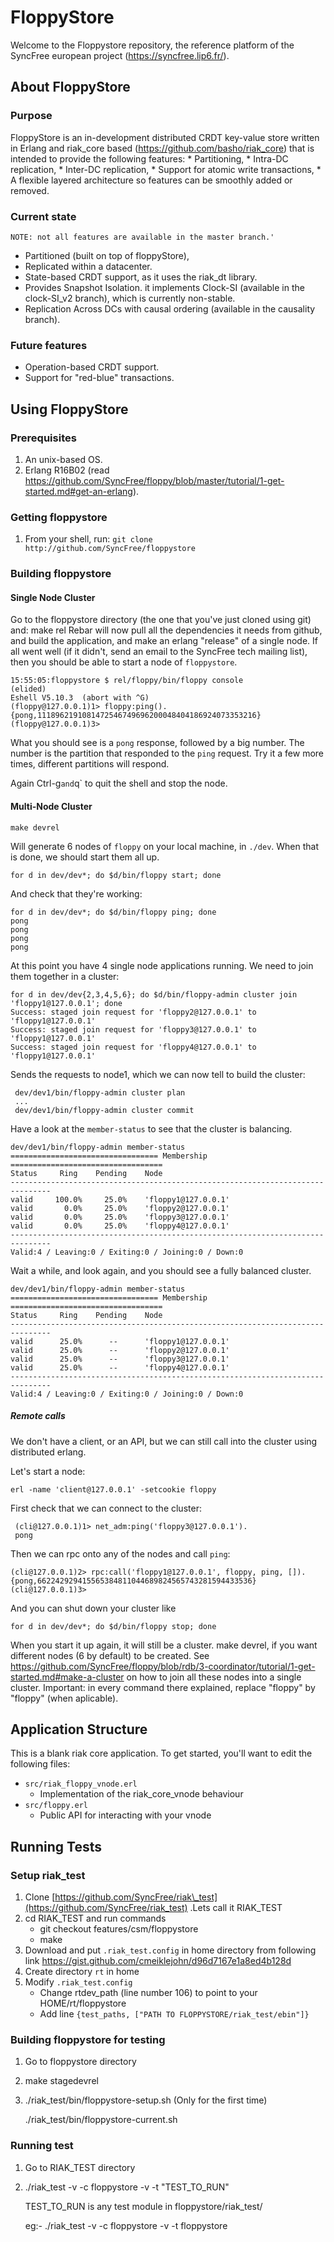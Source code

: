 FloppyStore
============
Welcome to the Floppystore repository, the reference platform of the SyncFree european project (https://syncfree.lip6.fr/).

About FloppyStore
-----------------
### Purpose ###
FloppyStore is an in-development distributed CRDT key-value store written in Erlang and riak_core based (https://github.com/basho/riak_core)
that is intended to provide the following features:
	* Partitioning,
	* Intra-DC replication,
	* Inter-DC replication,
	* Support for atomic write transactions,
	* A flexible layered architecture so features can be smoothly added or removed.

### Current state ###
	NOTE: not all features are available in the master branch.'
* Partitioned (built on top of floppyStore),
* Replicated within a datacenter.
* State-based CRDT support, as it uses the riak_dt library.
* Provides Snapshot Isolation. it implements Clock-SI (available in the clock-SI_v2 branch), which is currently non-stable.
* Replication Across DCs with causal ordering (available in the causality branch).

### Future features ###
* Operation-based CRDT support.
* Support for "red-blue" transactions.
	
Using FloppyStore
-----------------
### Prerequisites ###
1. An unix-based OS.
2. Erlang R16B02 (read https://github.com/SyncFree/floppy/blob/master/tutorial/1-get-started.md#get-an-erlang).
	
### Getting floppystore ###
1. From your shell, run: `git clone http://github.com/SyncFree/floppystore`

### Building floppystore ###
#### Single Node Cluster 
Go to the floppystore directory (the one that you've just cloned using git) and:
	make rel
Rebar will now pull all the dependencies it needs from github, and
build the application, and make an erlang "release" of a single node.
If all went well (if it didn't, send an email to the SyncFree
tech mailing list), then you should be able to start
a node of `floppystore`.

    15:55:05:floppystore $ rel/floppy/bin/floppy console
    (elided)
    Eshell V5.10.3  (abort with ^G)
    (floppy@127.0.0.1)1> floppy:ping().
    {pong,1118962191081472546749696200048404186924073353216}
    (floppy@127.0.0.1)3>

What you should see is a `pong` response, followed by a big
number. The number is the partition that responded to the `ping`
request. Try it a few more times, different partitions will respond.

Again Ctrl-g` and `q` to quit the shell and stop the node.


#### Multi-Node Cluster

    make devrel

Will generate 6 nodes of `floppy` on your local machine, in
`./dev`. When that is done, we should start them all up.

    for d in dev/dev*; do $d/bin/floppy start; done

And check that they're working:

    for d in dev/dev*; do $d/bin/floppy ping; done
    pong
    pong
    pong
    pong


At this point you have 4 single node applications running. We need to
join them together in a cluster:

    for d in dev/dev{2,3,4,5,6}; do $d/bin/floppy-admin cluster join 'floppy1@127.0.0.1'; done
    Success: staged join request for 'floppy2@127.0.0.1' to 'floppy1@127.0.0.1'
    Success: staged join request for 'floppy3@127.0.0.1' to 'floppy1@127.0.0.1'
    Success: staged join request for 'floppy4@127.0.0.1' to 'floppy1@127.0.0.1'

Sends the requests to node1, which we can now tell to build the cluster:

     dev/dev1/bin/floppy-admin cluster plan
     ...
     dev/dev1/bin/floppy-admin cluster commit

Have a look at the `member-status` to see that the cluster is balancing.

    dev/dev1/bin/floppy-admin member-status
    ================================= Membership ==================================
    Status     Ring    Pending    Node
    -------------------------------------------------------------------------------
    valid     100.0%     25.0%    'floppy1@127.0.0.1'
    valid       0.0%     25.0%    'floppy2@127.0.0.1'
    valid       0.0%     25.0%    'floppy3@127.0.0.1'
    valid       0.0%     25.0%    'floppy4@127.0.0.1'
    -------------------------------------------------------------------------------
    Valid:4 / Leaving:0 / Exiting:0 / Joining:0 / Down:0


Wait a while, and look again, and you should see a fully balanced
cluster.

    dev/dev1/bin/floppy-admin member-status
    ================================= Membership ==================================
    Status     Ring    Pending    Node
    -------------------------------------------------------------------------------
    valid      25.0%      --      'floppy1@127.0.0.1'
    valid      25.0%      --      'floppy2@127.0.0.1'
    valid      25.0%      --      'floppy3@127.0.0.1'
    valid      25.0%      --      'floppy4@127.0.0.1'
    -------------------------------------------------------------------------------
    Valid:4 / Leaving:0 / Exiting:0 / Joining:0 / Down:0


##### Remote calls

We don't have a client, or an API, but we can still call into the
cluster using distributed erlang.

Let's start a node:

    erl -name 'client@127.0.0.1' -setcookie floppy

First check that we can connect to the cluster:

     (cli@127.0.0.1)1> net_adm:ping('floppy3@127.0.0.1').
     pong

Then we can rpc onto any of the nodes and call `ping`:

    (cli@127.0.0.1)2> rpc:call('floppy1@127.0.0.1', floppy, ping, []).
    {pong,662242929415565384811044689824565743281594433536}
    (cli@127.0.0.1)3>

And you can shut down your cluster like

    for d in dev/dev*; do $d/bin/floppy stop; done
    
When you start it up again, it will still be a cluster.
make devrel, if you want different nodes (6 by default) to be created. See https://github.com/SyncFree/floppy/blob/rdb/3-coordinator/tutorial/1-get-started.md#make-a-cluster
on how to join all these nodes into a single cluster. Important: in every command there explained, replace "floppy" by "floppy" (when aplicable).
		

Application Structure
---------------------

This is a blank riak core application. To get started, you'll want to edit the
following files:

* `src/riak_floppy_vnode.erl`
  * Implementation of the riak_core_vnode behaviour
* `src/floppy.erl`
  * Public API for interacting with your vnode


Running Tests 
-------------

### Setup riak_test ###

1. Clone [https://github.com/SyncFree/riak\_test](https://github.com/SyncFree/riak_test) .Lets call it RIAK_TEST
2. cd RIAK_TEST and run commands
	* git checkout features/csm/floppystore	
	* make
5. Download and put `.riak_test.config` in home directory from following link
	https://gist.github.com/cmeiklejohn/d96d7167e1a8ed4b128d
6. Create directory `rt` in home
7. Modify  `.riak_test.config` 
	* Change rtdev\_path (line number 106) to point to your HOME/rt/floppystore
	* Add line `{test_paths, ["PATH TO FLOPPYSTORE/riak_test/ebin"]}`

### Building floppystore for testing ###

1. Go to floppystore directory
2. make stagedevrel
3. ./riak\_test/bin/floppystore-setup.sh (Only for the first time)
    
	./riak\_test/bin/floppystore-current.sh

### Running test ###

1. Go to RIAK_TEST directory
2. ./riak\_test -v -c floppystore -v -t "TEST\_TO\_RUN"

	TEST\_TO\_RUN is any test module in floppystore/riak_test/

	eg:- ./riak_test -v -c floppystore -v -t floppystore


